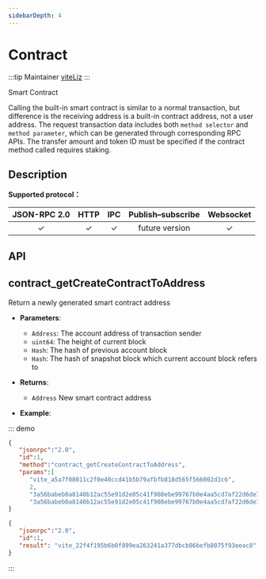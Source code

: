 ```yaml
---
sidebarDepth: 4
---
```


# Contract

:::tip Maintainer
[viteLiz](https://github.com/viteLiz)
:::

Smart Contract

Calling the built-in smart contract is similar to a normal transaction, but difference is the receiving address is a built-in contract address, not a user address.
The request transaction data includes both `method selector` and `method parameter`, which can be generated through corresponding RPC APIs. 
The transfer amount and token ID must be specified if the contract method called requires staking.

## Description

**Supported protocol：**

|  JSON-RPC 2.0  | HTTP | IPC |Publish–subscribe |Websocket |
|:------------:|:-----------:|:-----:|:-----:|:-----:|
| &#x2713;|  &#x2713; |  &#x2713; |future version| &#x2713; |

## API

## contract_getCreateContractToAddress
Return a newly generated smart contract address

- **Parameters**: 

  * `Address`: The account address of transaction sender
  * `uint64`: The height of current block
  * `Hash`: The hash of previous account block
  * `Hash`: The hash of snapshot block which current account block refers to

- **Returns**: 
	- `Address` New smart contract address

- **Example**:


::: demo


```json tab:Request
{  
   "jsonrpc":"2.0",
   "id":1,
   "method":"contract_getCreateContractToAddress",
   "params":[
      "vite_a5a7f08011c2f0e40ccd41b5b79afbfb818d565f566002d3c6", 
      2, 
      "3a56babeb0a8140b12ac55e91d2e05c41f908ebe99767b0e4aa5cd7af22d6de7", 
      "3a56babeb0a8140b12ac55e91d2e05c41f908ebe99767b0e4aa5cd7af22d6de7"]
}
```

```json tab:Response
{  
   "jsonrpc":"2.0",
   "id":1,
   "result": "vite_22f4f195b6b0f899ea263241a377dbcb86befb8075f93eeac8"
}
```
:::
